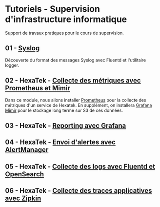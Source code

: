 # Tutoriels - Supervision d'infrastructure informatique

Support de travaux pratiques pour le cours de supervision.

## 01 - [Syslog](./01-syslog/)

Découverte du format des messages Syslog avec Fluentd et l'utilitaire logger.

## 02 - HexaTek - [Collecte des métriques avec Prometheus et Mimir](./hexatek/02-prometheus-mimir/)

Dans ce module, nous allons installer [Prometheus](https://prometheus.io/) pour la collecte des métriques d'un service de Hexatek. 
En supplément, on installera [Grafana Mimir](https://grafana.com/oss/mimir/) pour le stockage long terme sur S3 de ces données.

## 03 - HexaTek - [Reporting avec Grafana](./hexatek/03-grafana/)

## 04 - HexaTek - [Envoi d'alertes avec AlertManager](./hexatek/04-alertmanager/)

## 05 - HexaTek - [Collecte des logs avec Fluentd et OpenSearch](./hexatek/05-fluentd-opensearch/)

## 06 - HexaTek - [Collecte des traces applicatives avec Zipkin](./hexatek/06-zipkin/)

